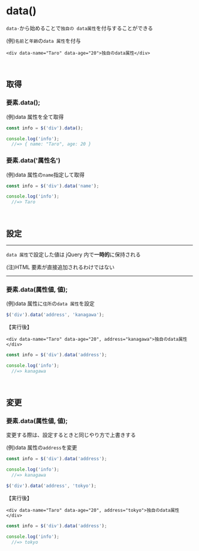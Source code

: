 # data()
`data-`から始めることで`独自の data属性`を付与することができる

  
(例)`名前`と`年齢`の`data 属性`を付与
```erb
<div data-name="Taro" data-age="20">独自のdata属性</div>
```
  
<br>

## 取得
  
### 要素.data();
  
(例)data 属性を全て取得
```js
const info = $('div').data();

console.log('info');
  //=> { name: "Taro", age: 20 }
```
  
### 要素.data('属性名')
  
(例)data 属性の`name`指定して取得
```js
const info = $('div').data('name');

console.log('info');
  //=> Taro
```
  
<br>

## 設定
***************************************************
`data 属性`で設定した値は jQuery 内で**一時的**に保持される
  
(注)HTML 要素が直接追加されるわけではない
***************************************************
  
### 要素.data(属性値, 値);
  
(例)data 属性に`住所`の`data 属性`を設定
```js
$('div').data('address', 'kanagawa');
```
【実行後】
```erb
<div data-name="Taro" data-age="20", address="kanagawa">独自のdata属性</div>
```
  
```js
const info = $('div').data('address');

console.log('info');
  //=> kanagawa
```
  
<br>

## 変更
  
### 要素.data(属性値, 値);
変更する際は、設定するときと同じやり方で上書きする
  
(例)data 属性の`address`を変更
```js
const info = $('div').data('address');

console.log('info');
  //=> kanagawa
```
  
```js
$('div').data('address', 'tokyo');
```
【実行後】
```erb
<div data-name="Taro" data-age="20", address="tokyo">独自のdata属性</div>
```
```js
const info = $('div').data('address');

console.log('info');
  //=> tokyo
```
  



